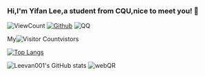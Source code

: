### Hi,I'm Yifan Lee,a student from CQU,nice to meet you! 👋

![ViewCount](https://views.whatilearened.today/views/github/Leevan001/Leevan001.svg?cache=remove)
[![Github](https://img.shields.io/badge/-Github-333?style=flat&logo=Github&logoColor=white)](https://github.com/Leevan001)
![QQ](https://img.shields.io/badge/QQ-1249824014-red)


<!--
**Leevan001/Leevan001** is a ✨ _special_ ✨ repository because its `README.md` (this file) appears on your GitHub profile.

Here are some ideas to get you started:

- 🔭 I’m currently working on ...
- 🌱 I’m currently learning ...
- 👯 I’m looking to collaborate on ...
- 🤔 I’m looking for help with ...
- 💬 Ask me about ...
- 📫 How to reach me: ...
- 😄 Pronouns: ...
- ⚡ Fun fact: ...
-->

My![Visitor Count](https://profile-counter.glitch.me/Leevan001/count.svg)vistors

[![Top Langs](https://github-readme-stats.vercel.app/api/top-langs/?username=Leevan001&layout=compact)](https://github.com/Leevan001/github-readme-stats)

![Leevan001's GitHub stats](https://github-readme-stats.vercel.app/api?username=Leevan001&show_icons=true&theme=tokyonight)
![webQR](https://github.com/Leevan001/Markdown_notes/blob/main/imgs/qrcode.png?raw=true)
